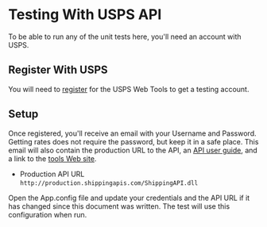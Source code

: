 ﻿# Testing With USPS API

To be able to run any of the unit tests here, you'll need an account with USPS.

## Register With USPS

You will need to [register](https://registration.shippingapis.com/) for the USPS Web Tools to get a testing account.

## Setup

Once registered, you'll receive an email with your Username and Password.  Getting
rates does not require the password, but keep it in a safe place.  This email will also
contain the production URL to the API, an 
[API user guide](https://www.usps.com/business/web-tools-apis/general-api-developer-guide.pdf),
and a link to the 
[tools Web site](https://www.usps.com/business/web-tools-apis/technical-documentation.htm).

* Production API URL
`http://production.shippingapis.com/ShippingAPI.dll`

Open the App.config file and update your credentials and the API URL if it has
changed since this document was written.  The test will use this configuration when run.
